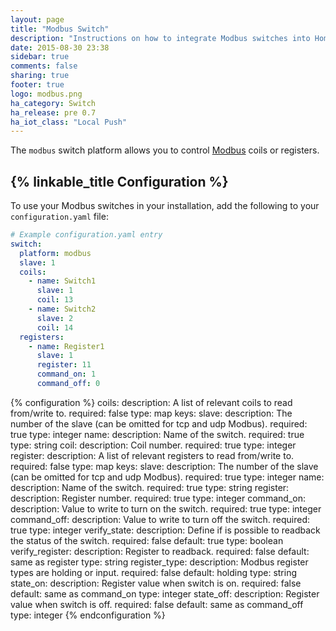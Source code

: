 ```yaml
---
layout: page
title: "Modbus Switch"
description: "Instructions on how to integrate Modbus switches into Home Assistant."
date: 2015-08-30 23:38
sidebar: true
comments: false
sharing: true
footer: true
logo: modbus.png
ha_category: Switch
ha_release: pre 0.7
ha_iot_class: "Local Push"
---
```



The `modbus` switch platform allows you to control [Modbus](http://www.modbus.org/) coils or registers.

## {% linkable_title Configuration %}

To use your Modbus switches in your installation, add the following to your `configuration.yaml` file:

```yaml
# Example configuration.yaml entry
switch:
  platform: modbus
  slave: 1
  coils:
    - name: Switch1
      slave: 1
      coil: 13
    - name: Switch2
      slave: 2
      coil: 14
  registers:
    - name: Register1
      slave: 1
      register: 11
      command_on: 1
      command_off: 0
```

{% configuration %}
coils:
  description: A list of relevant coils to read from/write to.
  required: false
  type: map
  keys:
    slave:
      description: The number of the slave (can be omitted for tcp and udp Modbus).
      required: true
      type: integer
    name:
      description: Name of the switch.
      required: true
      type: string
    coil:
      description: Coil number.
      required: true
      type: integer
register:
  description: A list of relevant registers to read from/write to.
  required: false
  type: map
  keys:
    slave:
      description: The number of the slave (can be omitted for tcp and udp Modbus).
      required: true
      type: integer
    name:
      description: Name of the switch.
      required: true
      type: string
    register:
      description: Register number.
      required: true
      type: integer
    command_on:
      description: Value to write to turn on the switch.
      required: true
      type: integer
    command_off:
      description: Value to write to turn off the switch.
      required: true
      type: integer
    verify_state:
      description: Define if is possible to readback the status of the switch.
      required: false
      default: true
      type: boolean
    verify_register:
      description: Register to readback.
      required: false
      default: same as register
      type: string
    register_type:
      description: Modbus register types are holding or input.
      required: false
      default: holding
      type: string
    state_on:
      description: Register value when switch is on.
      required: false
      default: same as command_on
      type: integer
    state_off:
      description: Register value when switch is off.
      required: false
      default: same as command_off
      type: integer
{% endconfiguration %}
